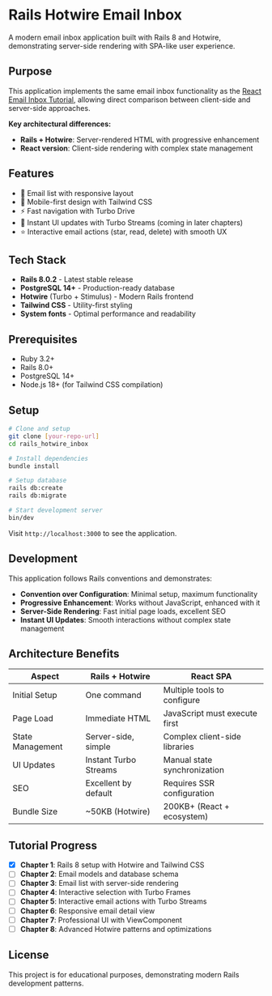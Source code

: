 # Rails Hotwire Email Inbox

A modern email inbox application built with Rails 8 and Hotwire, demonstrating server-side rendering with SPA-like user experience.

## Purpose

This application implements the same email inbox functionality as the [React Email Inbox Tutorial](https://github.com/zacharywelch/inbox), allowing direct comparison between client-side and server-side approaches.

**Key architectural differences:**
- **Rails + Hotwire**: Server-rendered HTML with progressive enhancement
- **React version**: Client-side rendering with complex state management

## Features

- 📧 Email list with responsive layout
- 📱 Mobile-first design with Tailwind CSS
- ⚡ Fast navigation with Turbo Drive
- 🔄 Instant UI updates with Turbo Streams (coming in later chapters)
- ⭐ Interactive email actions (star, read, delete) with smooth UX

## Tech Stack

- **Rails 8.0.2** - Latest stable release
- **PostgreSQL 14+** - Production-ready database
- **Hotwire** (Turbo + Stimulus) - Modern Rails frontend
- **Tailwind CSS** - Utility-first styling
- **System fonts** - Optimal performance and readability

## Prerequisites

- Ruby 3.2+
- Rails 8.0+
- PostgreSQL 14+
- Node.js 18+ (for Tailwind CSS compilation)

## Setup

```bash
# Clone and setup
git clone [your-repo-url]
cd rails_hotwire_inbox

# Install dependencies
bundle install

# Setup database
rails db:create
rails db:migrate

# Start development server
bin/dev
```

Visit `http://localhost:3000` to see the application.

## Development

This application follows Rails conventions and demonstrates:

- **Convention over Configuration**: Minimal setup, maximum functionality
- **Progressive Enhancement**: Works without JavaScript, enhanced with it
- **Server-Side Rendering**: Fast initial page loads, excellent SEO
- **Instant UI Updates**: Smooth interactions without complex state management

## Architecture Benefits

| Aspect | Rails + Hotwire | React SPA |
|--------|-----------------|-----------|
| Initial Setup | One command | Multiple tools to configure |
| Page Load | Immediate HTML | JavaScript must execute first |
| State Management | Server-side, simple | Complex client-side libraries |
| UI Updates | Instant Turbo Streams | Manual state synchronization |
| SEO | Excellent by default | Requires SSR configuration |
| Bundle Size | ~50KB (Hotwire) | 200KB+ (React + ecosystem) |

## Tutorial Progress

- [x] **Chapter 1**: Rails 8 setup with Hotwire and Tailwind CSS
- [ ] **Chapter 2**: Email models and database schema
- [ ] **Chapter 3**: Email list with server-side rendering
- [ ] **Chapter 4**: Interactive selection with Turbo Frames
- [ ] **Chapter 5**: Interactive email actions with Turbo Streams
- [ ] **Chapter 6**: Responsive email detail view
- [ ] **Chapter 7**: Professional UI with ViewComponent
- [ ] **Chapter 8**: Advanced Hotwire patterns and optimizations

## License

This project is for educational purposes, demonstrating modern Rails development patterns.
